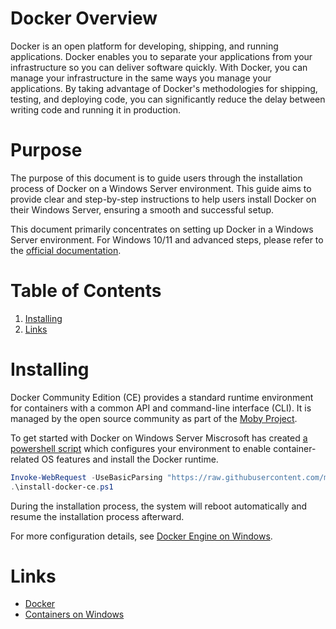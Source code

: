 # Docker Overview

Docker is an open platform for developing, shipping, and running applications. Docker enables you to separate your applications from your infrastructure so you can deliver software quickly. With Docker, you can manage your infrastructure in the same ways you manage your applications. By taking advantage of Docker's methodologies for shipping, testing, and deploying code, you can significantly reduce the delay between writing code and running it in production.

# Purpose

The purpose of this document is to guide users through the installation process of Docker on a Windows Server environment. This guide aims to provide clear and step-by-step instructions to help users install Docker on their Windows Server, ensuring a smooth and successful setup.

This document primarily concentrates on setting up Docker in a Windows Server environment. For Windows 10/11 and advanced steps, please refer to the [official documentation](https://learn.microsoft.com/en-us/virtualization/windowscontainers/quick-start/set-up-environment?tabs=dockerce).

# Table of Contents

1. [Installing](#installing)
2. [Links](#links)

# Installing

Docker Community Edition (CE) provides a standard runtime environment for containers with a common API and command-line interface (CLI). It is managed by the open source community as part of the [Moby Project](https://mobyproject.org).

To get started with Docker on Windows Server Miscrosoft has created [a powershell script](https://raw.githubusercontent.com/microsoft/Windows-Containers/Main/helpful_tools/Install-DockerCE/install-docker-ce.ps1) which configures your environment to enable container-related OS features and install the Docker runtime.

```PowerShell
Invoke-WebRequest -UseBasicParsing "https://raw.githubusercontent.com/microsoft/Windows-Containers/Main/helpful_tools/Install-DockerCE/install-docker-ce.ps1" -o install-docker-ce.ps1
.\install-docker-ce.ps1
```

During the installation process, the system will reboot automatically and resume the installation process afterward.

For more configuration details, see [Docker Engine on Windows](https://learn.microsoft.com/en-us/virtualization/windowscontainers/manage-docker/configure-docker-daemon).

# Links

* [Docker](https://www.docker.com)
* [Containers on Windows](https://learn.microsoft.com/en-us/virtualization/windowscontainers)